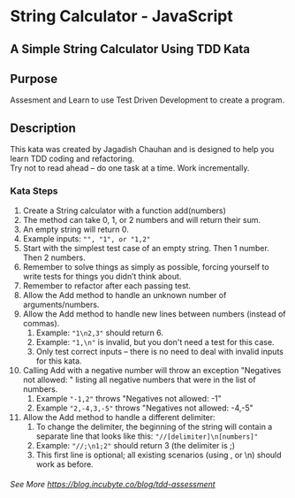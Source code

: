 # String Calculator - JavaScript

## A Simple String Calculator Using TDD Kata

## Purpose
Assesment and Learn to use Test Driven Development to create a program.

## Description
This kata was created by Jagadish Chauhan and is designed to help you learn TDD coding and refactoring.  
Try not to read ahead – do one task at a time. Work incrementally.



### Kata Steps
1. Create a String calculator with a function add(numbers)
  1. The method can take 0, 1, or 2 numbers and will return their sum.
  2. An empty string will return 0.
  3. Example inputs: `"", "1", or "1,2"`
  4. Start with the simplest test case of an empty string. Then 1 number. Then 2 numbers.
  5. Remember to solve things as simply as possible, forcing yourself to write tests for things you didn’t think about.
  6. Remember to refactor after each passing test.
2. Allow the Add method to handle an unknown number of arguments/numbers.
3. Allow the Add method to handle new lines between numbers (instead of commas).
   1. Example: `"1\n2,3"` should return 6.
   2. Example: `"1,\n"` is invalid, but you don't need a test for this case.
   3. Only test correct inputs – there is no need to deal with invalid inputs for this kata.
4. Calling Add with a negative number will throw an exception "Negatives not allowed: " listing all negative numbers that were in the list of numbers.
   1. Example `"-1,2"` throws "Negatives not allowed: -1"
   2. Example `"2,-4,3,-5"` throws "Negatives not allowed: -4,-5"
5. Allow the Add method to handle a different delimiter:
   1. To change the delimiter, the beginning of the string will contain a separate line that looks like this: `"//[delimiter]\n[numbers]"`
   2. Example: `"//;\n1;2"` should return 3 (the delimiter is ;)
   3. This first line is optional; all existing scenarios (using , or \n) should work as before.

###### See More https://blog.incubyte.co/blog/tdd-assessment
